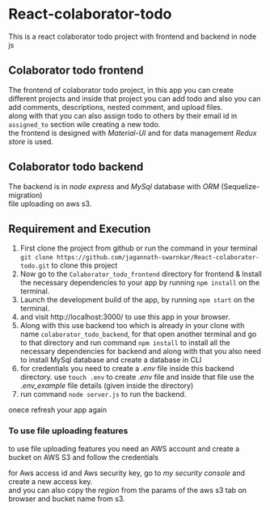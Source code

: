 # React-colaborator-todo
This is a react colaborator todo project with frontend and backend in node js

## Colaborator todo frontend
The frontend of colaborator todo project, in this app you can create different projects and inside that project you can add todo and also you can add comments, descriptions, nested comment, and upload files. <br/>
along with that you can also assign todo to others by their email id in `assigned_to` section wile creating a new todo. <br/>
the frontend is designed with *Material-UI* and for data management *Redux store* is used.

## Colaborator todo backend
The backend is in *node express* and *MySql* database with *ORM* (Sequelize-migration) <br/>
file uploading on aws s3.

## Requirement and Execution
1. First clone the project from github or run the command in your terminal `git clone https://github.com/jagannath-swarnkar/React-colaborator-todo.git` to clone this project <br/>
2. Now go to the `Colaborator_todo_frontend` directory for frontend & Install the necessary dependencies to your app by running `npm install` on the terminal. <br/>
3. Launch the development build of the app, by running `npm start` on the terminal. <br/>
4. and visit http://localhost:3000/ to use this app in your browser. <br/>
5. Along with this use backend too which is already in your clone with name `colaborator_todo_backend`, for that open another terminal and go to that directory and run command `npm install` to install all the necessary dependencies for backend and along with that you also need to install MySql database and create a database in CLI <br/>
6. for credentials you need to create a *.env* file inside this backend directory. use `touch .env` to create *.env* file and inside that file use the *.env_example* file details (given inside the directory)
6. run command `node server.js` to run the backend.

onece refresh your app again


### To use file uploading features
to use file uploading features you need an AWS account and create a bucket on AWS S3 and follow the credentials <br/>

for Aws access id and Aws security key, go to *my security console* and create a new access key. <br/>
and you can also copy the *region* from the params of the aws s3 tab on browser and bucket name from s3.

